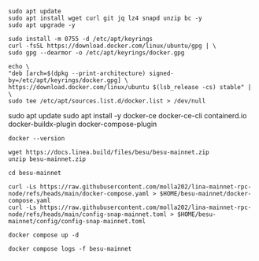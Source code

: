 
```
sudo apt update
sudo apt install wget curl git jq lz4 snapd unzip bc -y
sudo apt upgrade -y
```
```
sudo install -m 0755 -d /etc/apt/keyrings
curl -fsSL https://download.docker.com/linux/ubuntu/gpg | \
sudo gpg --dearmor -o /etc/apt/keyrings/docker.gpg
```
```
echo \
"deb [arch=$(dpkg --print-architecture) signed-by=/etc/apt/keyrings/docker.gpg] \
https://download.docker.com/linux/ubuntu $(lsb_release -cs) stable" | \
sudo tee /etc/apt/sources.list.d/docker.list > /dev/null
```
sudo apt update
sudo apt install -y docker-ce docker-ce-cli containerd.io docker-buildx-plugin docker-compose-plugin
```
docker --version
```
```
wget https://docs.linea.build/files/besu/besu-mainnet.zip
unzip besu-mainnet.zip
```
```
cd besu-mainnet
```
```
curl -Ls https://raw.githubusercontent.com/molla202/lina-mainnet-rpc-node/refs/heads/main/docker-compose.yaml > $HOME/besu-mainnet/docker-compose.yaml
curl -Ls https://raw.githubusercontent.com/molla202/lina-mainnet-rpc-node/refs/heads/main/config-snap-mainnet.toml > $HOME/besu-mainnet/config/config-snap-mainnet.toml
```
```
docker compose up -d
```
```
docker compose logs -f besu-mainnet
```
